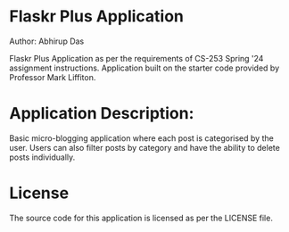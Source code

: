 # Flaskr Plus Application
Author: Abhirup Das

Flaskr Plus Application as per the requirements of CS-253 Spring '24 assignment instructions.
Application built on the starter code provided by Professor Mark Liffiton.

# Application Description:
Basic micro-blogging application where each post is categorised by the user. Users can also filter posts by category
and have the ability to delete posts individually.

# License
The source code for this application is licensed as per the LICENSE file.